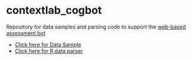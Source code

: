 # contextlab_cogbot
 
Repository for data samples and parsing code to support the [web-based assessment bot](https://cogtasks.com/x/cogbot/)

 - [Click here for Data Sample](data.json)
 - [Click here for R data parser](parse_cogbot_data.R)
